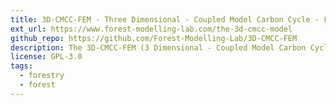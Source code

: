 ```yaml
---
title: 3D-CMCC-FEM - Three Dimensional - Coupled Model Carbon Cycle - Forest Ecosystem Model
ext_url: https://www.forest-modelling-lab.com/the-3d-cmcc-model
github_repo: https://github.com/Forest-Modelling-Lab/3D-CMCC-FEM
description: The 3D-CMCC-FEM (3 Dimensional - Coupled Model Carbon Cycle - Forest Ecosystem Model) is a hybrid (LUE version) or fully bio-geochemical (BGC version) forest model that simulates storage and fluxes of Carbon, Water, and Nitrogen including the dynamics occurring in forest ecosystems.
license: GPL-3.0
tags:
  - forestry
  - forest
---
```

